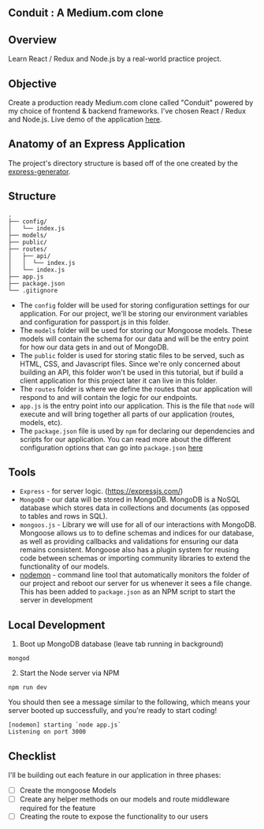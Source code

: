 Conduit : A Medium.com clone
----------------------------

## Overview

Learn React / Redux and Node.js by a real-world practice project.

## Objective

Create a production ready Medium.com clone called "Conduit" powered by my choice of frontend & backend frameworks. I've chosen React / Redux and Node.js. Live demo of the application [here](https://demo.productionready.io/#/).

## Anatomy of an Express Application

The project's directory structure is based off of the one created by the [express-generator](https://expressjs.com/en/starter/generator.html).

## Structure
```
.
├── config/
│   └── index.js
├── models/
├── public/
├── routes/
│   ├── api/
│   │  └── index.js
│   └── index.js
├── app.js
├── package.json
└── .gitignore
```

* The `config` folder will be used for storing configuration settings for our application. For our project, we'll be storing our environment variables and configuration for passport.js in this folder.
* The `models` folder will be used for storing our Mongoose models. These models will contain the schema for our data and will be the entry point for how our data gets in and out of MongoDB.
* The `public` folder is used for storing static files to be served, such as HTML, CSS, and Javascript files. Since we're only concerned about building an API, this folder won't be used in this tutorial, but if build a client application for this project later it can live in this folder.
* The `routes` folder is where we define the routes that our application will respond to and will contain the logic for our endpoints.
* `app.js` is the entry point into our application. This is the file that `node` will execute and will bring together all parts of our application (routes, models, etc).
* The `package.json` file is used by `npm` for declaring our dependencies and scripts for our application. You can read more about the different configuration options that can go into `package.json` [here](https://docs.npmjs.com/files/package.json)

## Tools
- `Express` - for server logic. (https://expressjs.com/)
- `MongoDB` - our data will be stored in MongoDB. MongoDB is a NoSQL database which stores data in collections and documents (as opposed to tables and rows in SQL).
- `mongoos.js` - Library we will use for all of our interactions with MongoDB. Mongoose allows us to to define schemas and indices for our database, as well as providing callbacks and validations for ensuring our data remains consistent. Mongoose also has a plugin system for reusing code between schemas or importing community libraries to extend the functionality of our models.
- [nodemon](https://github.com/remy/nodemon) - command line tool that automatically monitors the folder of our project and reboot our server for us whenever it sees a file change. This has been added to `package.json` as an NPM script to start the server in development

## Local Development

1. Boot up MongoDB database (leave tab running in background)
```
mongod
```

2. Start the Node server via NPM
```
npm run dev
```
You should then see a message similar to the following, which means your server booted up successfully, and you're ready to start coding!
```
[nodemon] starting `node app.js`
Listening on port 3000
```

## Checklist

I'll be building out each feature in our application in three phases:

- [ ] Create the mongoose Models
- [ ] Create any helper methods on our models and route middleware required for the feature
- [ ] Creating the route to expose the functionality to our users
